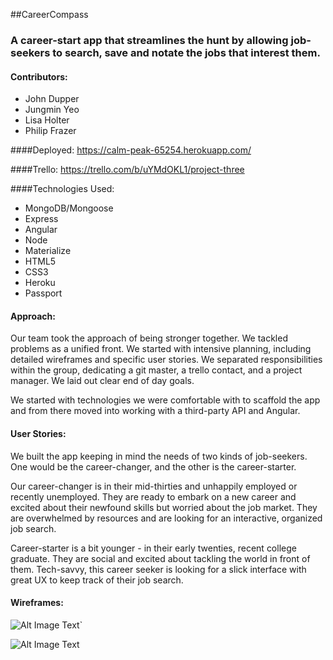 ##CareerCompass

### A career-start app that streamlines the hunt by allowing job-seekers to search, save and notate the jobs that interest them.

#### Contributors:
* John Dupper
* Jungmin Yeo
* Lisa Holter
* Philip Frazer

####Deployed: https://calm-peak-65254.herokuapp.com/

####Trello: <https://trello.com/b/uYMdOKL1/project-three>

####Technologies Used:
* MongoDB/Mongoose
* Express
* Angular
* Node
* Materialize
* HTML5
* CSS3
* Heroku
* Passport

#### Approach:
Our team took the approach of being stronger together. We tackled problems as a unified front. We started with intensive planning, including detailed wireframes and specific user stories. We separated responsibilities within the group, dedicating a git master, a trello contact, and a project manager. We laid out clear end of day goals.

We started with technologies we were comfortable with to scaffold the app and from there moved into working with a third-party API and Angular.

#### User Stories:
We built the app keeping in mind the needs of two kinds of job-seekers. One would be the career-changer, and the other is the career-starter.

Our career-changer is in their mid-thirties and unhappily employed or recently unemployed. They are ready to embark on a new career and excited about their newfound skills but worried about the job market. They are overwhelmed by resources and are looking for an interactive, organized job search.  

Career-starter is a bit younger - in their early twenties, recent college graduate. They are social and excited about tackling the world in front of them. Tech-savvy, this career seeker is looking for a slick interface with great UX to keep track of their job search.

#### Wireframes:

![Alt Image Text](https://trello-attachments.s3.amazonaws.com/586d2163153440164890f2f6/586d4a0e0fa3b8688a715cd6/99dcd23bcbb825b8c1e490d7871f9816/IMG_6396.JPG "Optional Title")`

![Alt Image Text](https://trello-attachments.s3.amazonaws.com/586d2163153440164890f2f6/586d4a0e0fa3b8688a715cd6/b50be21aa762707aa29e9867b1ecd3c7/wireframes.png "Optional Title")
